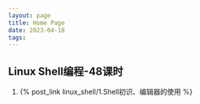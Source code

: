 ```yaml
---
layout: page
title: Home Page
date: 2023-04-18
tags: 
---
```


## Linux Shell编程-48课时

1. {% post_link linux_shell/1.Shell初识、编辑器的使用 %}  

